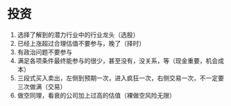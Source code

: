 # 投资

1. 选择了解到的潜力行业中的行业龙头（选股）
2. 已经上涨超过合理估值不要参与，晚了（择时）
3. 有政治问题不要参与
4. 满足各项条件最终能参与的很少，甚至没有，没关系，等（现金重要，机会成本）
5. 三段式买入卖出，左侧到预期一次，进入疯狂一次，右侧交易一次，不一定要三次做满（交易）
6. 做空同理，看衰的公司加上过高的估值（裸做空风险无限）
